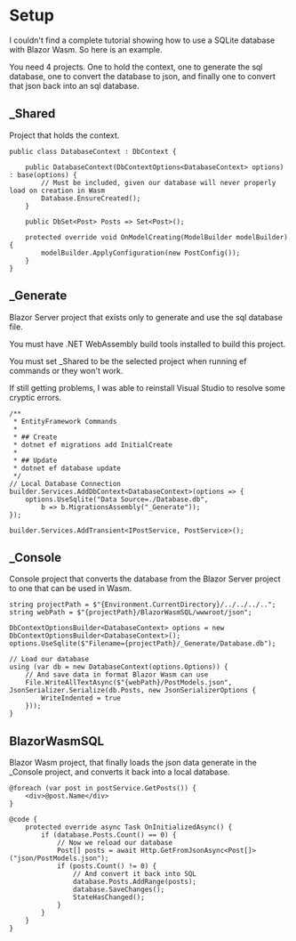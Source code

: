# Setup

I couldn't find a complete tutorial showing how to use a SQLite database with Blazor Wasm. So here is an example.

You need 4 projects. One to hold the context, one to generate the sql database, one to convert the database to json, and finally one to convert that json back into an sql database.  


## _Shared

Project that holds the context. 

```
public class DatabaseContext : DbContext {

    public DatabaseContext(DbContextOptions<DatabaseContext> options) : base(options) {
        // Must be included, given our database will never properly load on creation in Wasm
        Database.EnsureCreated();
    }

    public DbSet<Post> Posts => Set<Post>();

    protected override void OnModelCreating(ModelBuilder modelBuilder) {
        modelBuilder.ApplyConfiguration(new PostConfig());
    }
}
```

## _Generate

Blazor Server project that exists only to generate and use the sql database file.

You must have .NET WebAssembly build tools installed to build this project.

You must set _Shared to be the selected project when running ef commands or they won't work.

If still getting problems, I was able to reinstall Visual Studio to resolve some cryptic errors.


```
/**
 * EntityFramework Commands
 * 
 * ## Create
 * dotnet ef migrations add InitialCreate
 *
 * ## Update
 * dotnet ef database update
 */
// Local Database Connection
builder.Services.AddDbContext<DatabaseContext>(options => {
    options.UseSqlite("Data Source=./Database.db",
        b => b.MigrationsAssembly("_Generate"));
});

builder.Services.AddTransient<IPostService, PostService>();
```

## _Console

Console project that converts the database from the Blazor Server project to one that can be used in Wasm.

```
string projectPath = $"{Environment.CurrentDirectory}/../../../..";
string webPath = $"{projectPath}/BlazorWasmSQL/wwwroot/json";

DbContextOptionsBuilder<DatabaseContext> options = new DbContextOptionsBuilder<DatabaseContext>();
options.UseSqlite($"Filename={projectPath}/_Generate/Database.db");

// Load our database
using (var db = new DatabaseContext(options.Options)) {
    // And save data in format Blazor Wasm can use
    File.WriteAllTextAsync($"{webPath}/PostModels.json", JsonSerializer.Serialize(db.Posts, new JsonSerializerOptions {
        WriteIndented = true
    }));
}
```

## BlazorWasmSQL

Blazor Wasm project, that finally loads the json data generate in the _Console project, and converts it back into a local database.

```
@foreach (var post in postService.GetPosts()) {
    <div>@post.Name</div>
}

@code {
    protected override async Task OnInitializedAsync() {
        if (database.Posts.Count() == 0) {
            // Now we reload our database
            Post[] posts = await Http.GetFromJsonAsync<Post[]>("json/PostModels.json");
            if (posts.Count() != 0) {
                // And convert it back into SQL
                database.Posts.AddRange(posts);
                database.SaveChanges();
                StateHasChanged();
            }
        }
    }
}
```